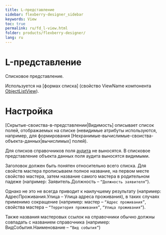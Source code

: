 ```yaml
---
title: L-представление
sidebar: flexberry-designer_sidebar
keywords: View
toc: true
permalink: ru/fd_l-view.html
folder: products/flexberry-designer/
lang: ru
---
```


# L-представление
Списковое представление.


Используется на [формах списка] (свойство ViewName компонента [ObjectListView](Формы-списка-классы-со-стереотипом-listform.html)).

# Настройка
[Скрытые-своиства-в-представлении|Видимость] описывает список полей, отображаемых на списке (невидимые атрибуты используются, например, для формирования [Нехранимые-вычислимые-своиства-объекта-данных|вычислимых] полей).


Для списков справочников поля [аудита](audit.html) не выносятся. В списковое представление объекта данных поля аудита выносятся видимыми.


Заголовок должен быть понятен относительно всего списка. Для свойств мастера прописываем полное название, на первом месте свойство мастера, затем название самого мастера в родительном падеже (например: Заявитель.Должность – `“Должность заявителя”`).


Однако не это не всегда приводит к наилучшему результату (например: АдресПроживания.Улица – Улица адреса проживания), в таких случаях применимо сокращение (например: мастер – `“Адрес проживания”`, свойства мастера – `“Территория проживания”`, `“Улица проживания”`).


Также названия мастеровых ссылок на справочники обычно должны совпадать с названием справочника (например: ВидСобытия.Наименование – `“Вид события”`)

